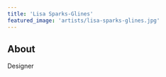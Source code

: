 ```yaml
---
title: 'Lisa Sparks-Glines'
featured_image: 'artists/lisa-sparks-glines.jpg'
---
```


## About

Designer
